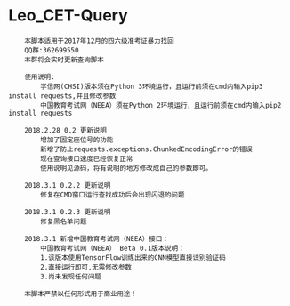 # Leo_CET-Query
        本脚本适用于2017年12月的四六级准考证暴力找回
        QQ群:362699550  
        本群将会实时更新查询脚本
        
        使用说明:  
            学信网(CHSI)版本须在Python 3环境运行，且运行前须在cmd内输入pip3 install requests,并且修改参数
            中国教育考试网（NEEA）须在Python 2环境运行，且运行前须在cmd内输入pip2 install requests
        
        2018.2.28 0.2 更新说明
            增加了固定座位号的功能
            新增了防止requests.exceptions.ChunkedEncodingError的错误
            现在查询接口速度已经恢复正常
            使用说明见源码，将有说明的地方修改成自己的参数即可。
			
		2018.3.1 0.2.2 更新说明
            修复在CMD窗口运行查找成功后会出现闪退的问题
			
		2018.3.1 0.2.3 更新说明
            修复黑名单问题
            
        2018.3.1 新增中国教育考试网（NEEA）接口：
            中国教育考试网（NEEA） Beta 0.1版本说明：
            1.该版本使用TensorFlow训练出来的CNN模型直接识别验证码
            2.直接运行即可,无需修改参数
            3.尚未发现任何问题
        
        本脚本严禁以任何形式用于商业用途！